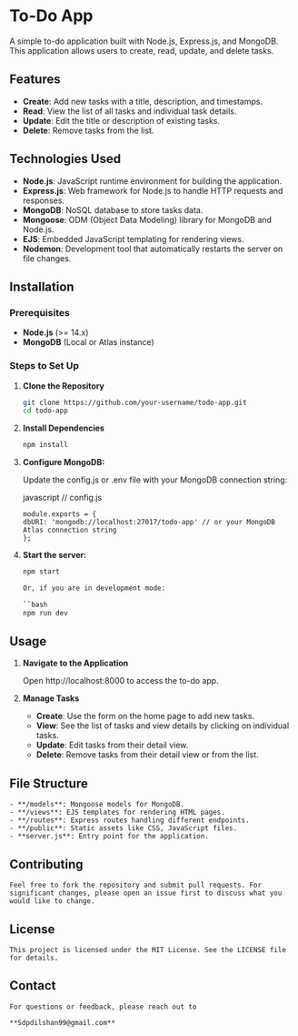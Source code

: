 # To-Do App

A simple to-do application built with Node.js, Express.js, and MongoDB. This application allows users to create, read, update, and delete tasks.

## Features

- **Create**: Add new tasks with a title, description, and timestamps.
- **Read**: View the list of all tasks and individual task details.
- **Update**: Edit the title or description of existing tasks.
- **Delete**: Remove tasks from the list.

## Technologies Used

- **Node.js**: JavaScript runtime environment for building the application.
- **Express.js**: Web framework for Node.js to handle HTTP requests and responses.
- **MongoDB**: NoSQL database to store tasks data.
- **Mongoose**: ODM (Object Data Modeling) library for MongoDB and Node.js.
- **EJS**: Embedded JavaScript templating for rendering views.
- **Nodemon**: Development tool that automatically restarts the server on file changes.

## Installation

### Prerequisites

- **Node.js** (>= 14.x)
- **MongoDB** (Local or Atlas instance)

### Steps to Set Up

1. **Clone the Repository**

   ```bash
   git clone https://github.com/your-username/todo-app.git
   cd todo-app

2. **Install Dependencies**

    ```bash
    npm install

3. **Configure MongoDB:**

    Update the config.js or .env file with your MongoDB connection string:

    javascript
    // config.js

    ```base
    module.exports = {
    dbURI: 'mongodb://localhost:27017/todo-app' // or your MongoDB Atlas connection string
    };

4. **Start the server:**

    ```bash
    npm start

    Or, if you are in development mode:

    ``bash
    npm run dev

## Usage

1. **Navigate to the Application**

    Open http://localhost:8000 to access the to-do app.

2.  **Manage Tasks**
    
    - **Create**: Use the form on the home page to add new tasks.
    - **View**: See the list of tasks and view details by clicking on individual tasks.
    - **Update**: Edit tasks from their detail view.
    - **Delete**: Remove tasks from their detail view or from the list.

## File Structure
    
    - **/models**: Mongoose models for MongoDB.
    - **/views**: EJS templates for rendering HTML pages.
    - **/routes**: Express routes handling different endpoints.
    - **/public**: Static assets like CSS, JavaScript files.
    - **server.js**: Entry point for the application.

## Contributing
    Feel free to fork the repository and submit pull requests. For significant changes, please open an issue first to discuss what you would like to change.

## License

    This project is licensed under the MIT License. See the LICENSE file for details.

## Contact
    For questions or feedback, please reach out to 

    **Sdpdilshan99@gmail.com**